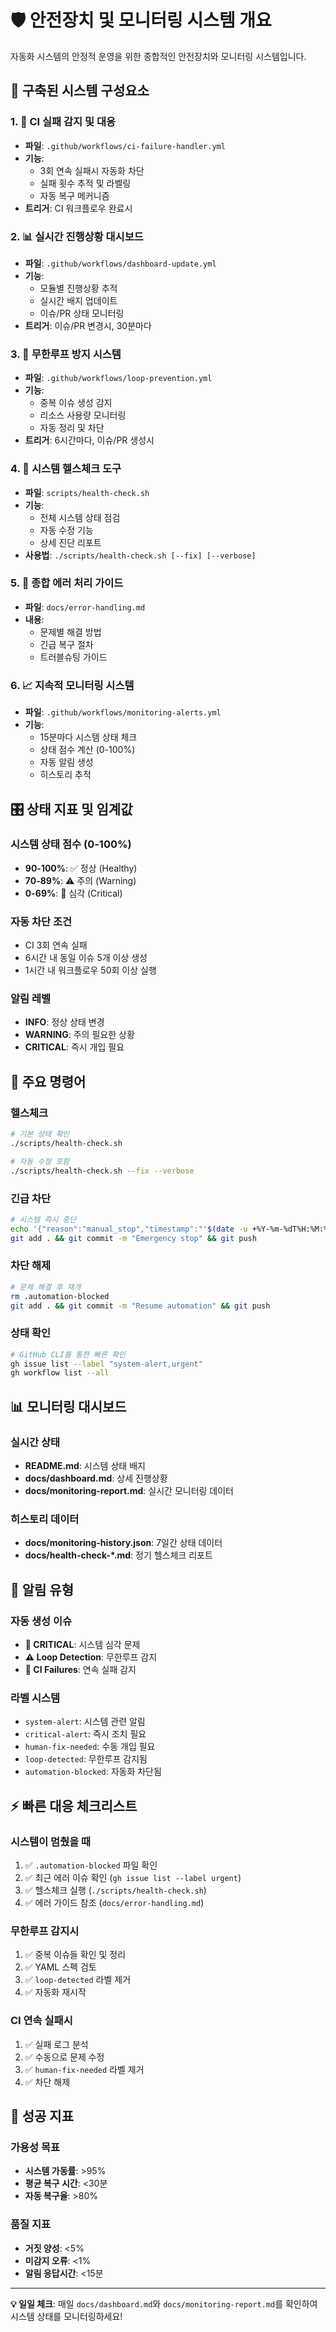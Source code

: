 # 🛡️ 안전장치 및 모니터링 시스템 개요

자동화 시스템의 안정적 운영을 위한 종합적인 안전장치와 모니터링 시스템입니다.

## 🎯 구축된 시스템 구성요소

### 1. 🚨 CI 실패 감지 및 대응
- **파일**: `.github/workflows/ci-failure-handler.yml`
- **기능**: 
  - 3회 연속 실패시 자동화 차단
  - 실패 횟수 추적 및 라벨링
  - 자동 복구 메커니즘
- **트리거**: CI 워크플로우 완료시

### 2. 📊 실시간 진행상황 대시보드
- **파일**: `.github/workflows/dashboard-update.yml`
- **기능**:
  - 모듈별 진행상황 추적
  - 실시간 배지 업데이트
  - 이슈/PR 상태 모니터링
- **트리거**: 이슈/PR 변경시, 30분마다

### 3. 🔄 무한루프 방지 시스템
- **파일**: `.github/workflows/loop-prevention.yml`
- **기능**:
  - 중복 이슈 생성 감지
  - 리소스 사용량 모니터링
  - 자동 정리 및 차단
- **트리거**: 6시간마다, 이슈/PR 생성시

### 4. 🏥 시스템 헬스체크 도구
- **파일**: `scripts/health-check.sh`
- **기능**:
  - 전체 시스템 상태 점검
  - 자동 수정 기능
  - 상세 진단 리포트
- **사용법**: `./scripts/health-check.sh [--fix] [--verbose]`

### 5. 📖 종합 에러 처리 가이드
- **파일**: `docs/error-handling.md`
- **내용**:
  - 문제별 해결 방법
  - 긴급 복구 절차
  - 트러블슈팅 가이드

### 6. 📈 지속적 모니터링 시스템
- **파일**: `.github/workflows/monitoring-alerts.yml`
- **기능**:
  - 15분마다 시스템 상태 체크
  - 상태 점수 계산 (0-100%)
  - 자동 알림 생성
  - 히스토리 추적

## 🎛️ 상태 지표 및 임계값

### 시스템 상태 점수 (0-100%)
- **90-100%**: ✅ 정상 (Healthy)
- **70-89%**: ⚠️ 주의 (Warning)  
- **0-69%**: 🚨 심각 (Critical)

### 자동 차단 조건
- CI 3회 연속 실패
- 6시간 내 동일 이슈 5개 이상 생성
- 1시간 내 워크플로우 50회 이상 실행

### 알림 레벨
- **INFO**: 정상 상태 변경
- **WARNING**: 주의 필요한 상황
- **CRITICAL**: 즉시 개입 필요

## 🔧 주요 명령어

### 헬스체크
```bash
# 기본 상태 확인
./scripts/health-check.sh

# 자동 수정 포함
./scripts/health-check.sh --fix --verbose
```

### 긴급 차단
```bash
# 시스템 즉시 중단
echo '{"reason":"manual_stop","timestamp":"'$(date -u +%Y-%m-%dT%H:%M:%SZ)'"}' > .automation-blocked
git add . && git commit -m "Emergency stop" && git push
```

### 차단 해제
```bash
# 문제 해결 후 재개
rm .automation-blocked
git add . && git commit -m "Resume automation" && git push
```

### 상태 확인
```bash
# GitHub CLI를 통한 빠른 확인
gh issue list --label "system-alert,urgent"
gh workflow list --all
```

## 📊 모니터링 대시보드

### 실시간 상태
- **README.md**: 시스템 상태 배지
- **docs/dashboard.md**: 상세 진행상황
- **docs/monitoring-report.md**: 실시간 모니터링 데이터

### 히스토리 데이터
- **docs/monitoring-history.json**: 7일간 상태 데이터
- **docs/health-check-*.md**: 정기 헬스체크 리포트

## 🚨 알림 유형

### 자동 생성 이슈
- **🚨 CRITICAL**: 시스템 심각 문제
- **⚠️ Loop Detection**: 무한루프 감지
- **🔧 CI Failures**: 연속 실패 감지

### 라벨 시스템
- `system-alert`: 시스템 관련 알림
- `critical-alert`: 즉시 조치 필요
- `human-fix-needed`: 수동 개입 필요
- `loop-detected`: 무한루프 감지됨
- `automation-blocked`: 자동화 차단됨

## ⚡ 빠른 대응 체크리스트

### 시스템이 멈췄을 때
1. ✅ `.automation-blocked` 파일 확인
2. ✅ 최근 에러 이슈 확인 (`gh issue list --label urgent`)
3. ✅ 헬스체크 실행 (`./scripts/health-check.sh`)
4. ✅ 에러 가이드 참조 (`docs/error-handling.md`)

### 무한루프 감지시
1. ✅ 중복 이슈들 확인 및 정리
2. ✅ YAML 스펙 검토
3. ✅ `loop-detected` 라벨 제거
4. ✅ 자동화 재시작

### CI 연속 실패시
1. ✅ 실패 로그 분석
2. ✅ 수동으로 문제 수정
3. ✅ `human-fix-needed` 라벨 제거
4. ✅ 차단 해제

## 🎯 성공 지표

### 가용성 목표
- **시스템 가동률**: >95%
- **평균 복구 시간**: <30분
- **자동 복구율**: >80%

### 품질 지표
- **거짓 양성**: <5%
- **미감지 오류**: <1%
- **알림 응답시간**: <15분

---

**💡 일일 체크**: 매일 `docs/dashboard.md`와 `docs/monitoring-report.md`를 확인하여 시스템 상태를 모니터링하세요!